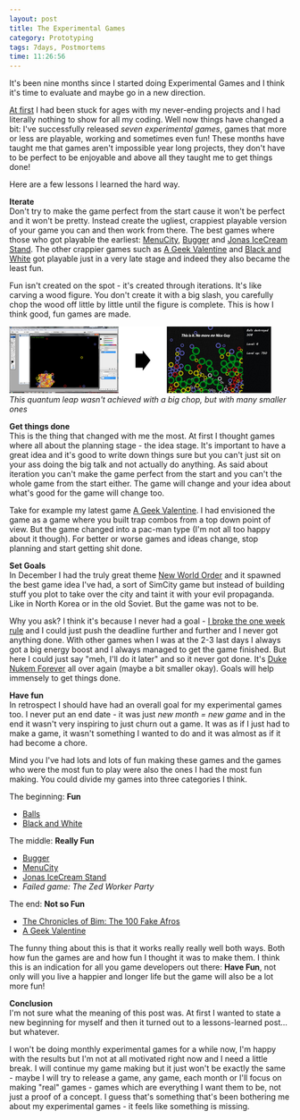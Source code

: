 ```yaml
---
layout: post
title: The Experimental Games
category: Prototyping
tags: 7days, Postmortems
time: 11:26:56
---
```


It's been nine months since I started doing Experimental Games and I think it's time to evaluate and maybe go in a new direction.

[At first](/blog/2009/07/21/the_first_worst_post) I had been stuck for ages with my never-ending projects and I had literally nothing to show for all my coding. Well now things have changed a bit: I've successfully released *seven experimental games*, games that more or less are playable, working and sometimes even fun! These months have taught me that games aren't impossible year long projects, they don't have to be perfect to be enjoyable and above all they taught me to get things done!

Here are a few lessons I learned the hard way.

**Iterate**   
Don't try to make the game perfect from the start cause it won't be perfect and it won't be pretty. Instead create the ugliest, crappiest playable version of your game you can and then work from there. The best games where those who got playable the earliest: [MenuCity](/blog/2009/10/13/menucity/), [Bugger](/blog/2009/09/20/bugger/) and [Jonas IceCream Stand](/blog/2009/11/25/jonas_icecream_stand/). The other crappier games such as [A Geek Valentine](/blog/2010/02/28/a_geek_valentine/) and [Black and White](/blog/2009/08/20/black_and_white/) got playable just in a very late stage and indeed they also became the least fun.

Fun isn't created on the spot - it's created through iterations. It's like carving a wood figure. You don't create it with a big slash, you carefully chop the wood off little by little until the figure is complete. This is how I think good, fun games are made.

<div class="center">
  <img src="/images/games/balls-leap.png"><br />
  <em>This quantum leap wasn't achieved with a big chop, but with many smaller ones</em>
</div>

**Get things done**   
This is the thing that changed with me the most. At first I thought games where all about the planning stage - the idea stage. It's important to have a great idea and it's good to write down things sure but you can't just sit on your ass doing the big talk and not actually do anything. As said about iteration you can't make the game perfect from the start and you can't the whole game from the start either. The game will change and your idea about what's good for the game will change too. 

Take for example my latest game [A Geek Valentine](/blog/2010/02/28/a_geek_valentine/). I had envisioned the game as a game where you built trap combos from a top down point of view. But the game changed into a pac-man type (I'm not all too happy about it though). For better or worse games and ideas change, stop planning and start getting shit done.

**Set Goals**   
In December I had the truly great theme [New World Order](/blog/2009/12/04/december_theme_new_world_order) and it spawned the best game idea I've had, a sort of SimCity game but instead of building stuff you plot to take over the city and taint it with your evil propaganda. Like in North Korea or in the old Soviet. But the game was not to be.

Why you ask? I think it's because I never had a goal - [I broke the one week rule](/blog/2009/12/14/breaking_the_rule_of_three) and I could just push the deadline further and further and I never got anything done. With other games when I was at the 2-3 last days I always got a big energy boost and I always managed to get the game finished. But here I could just say "meh, I'll do it later" and so it never got done. It's [Duke Nukem Forever](http://www.wired.com/magazine/2009/12/fail_duke_nukem/all/1) all over again (maybe a bit smaller okay). Goals will help immensely to get things done.

**Have fun**   
In retrospect I should have had an overall goal for my experimental games too. I never put an end date - it was just *new month = new game* and in the end it wasn't very inspiring to just churn out a game. It was as if I just had to make a game, it wasn't something I wanted to do and it was almost as if it had become a chore.

Mind you I've had lots and lots of fun making these games and the games who were the most fun to play were also the ones I had the most fun making. You could divide my games into three categories I think.

The beginning: **Fun**

* [Balls](/blog/2009/08/01/balls/) 
* [Black and White](/blog/2009/08/20/black_and_white/)

The middle: **Really Fun**

* [Bugger](/blog/2009/09/20/bugger/)
* [MenuCity](/blog/2009/10/13/menucity/)
* [Jonas IceCream Stand](/blog/2009/11/25/jonas_icecream_stand/)
* *Failed game: The Zed Worker Party*

The end: **Not so Fun**

* [The Chronicles of Bim: The 100 Fake Afros](/blog/2010/01/16/the_chronicles_of_bim_the_100_fake_afros/)
* [A Geek Valentine](/blog/2010/02/28/a_geek_valentine/)

The funny thing about this is that it works really really well both ways. Both how fun the games are and how fun I thought it was to make them. I think this is an indication for all you game developers out there: **Have Fun**, not only will you live a happier and longer life but the game will also be a lot more fun!

**Conclusion**   
I'm not sure what the meaning of this post was. At first I wanted to state a new beginning for myself and then it turned out to a lessons-learned post... but whatever.

I won't be doing monthly experimental games for a while now, I'm happy with the results but I'm not at all motivated right now and I need a little break. I will continue my game making but it just won't be exactly the same - maybe I will try to release a game, any game, each month or I'll focus on making "real" games - games which are everything I want them to be, not just a proof of a concept. I guess that's something that's been bothering me about my experimental games - it feels like something is missing.

